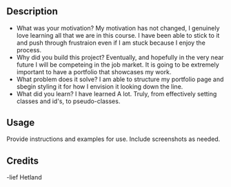 # <Austin Tynes Portfolio Page>

## Description

- What was your motivation? My motivation has not changed, I genuinely love learning all that we are in this course. I have been able to stick to it and push through frustraion even if I am stuck because I enjoy the process.
- Why did you build this project? Eventually, and hopefully in the very near future I will be competeing in the job market. It is going to be extremely important to have a portfolio that showcases my work.
- What problem does it solve? I am able to structure my portfolio page and sbegin styling it for how I envision it looking down the line.
- What did you learn? I have learned A lot. Truly, from effectively setting classes and id's, to pseudo-classes.

## Usage

Provide instructions and examples for use. Include screenshots as needed.

## Credits

-lief Hetland
